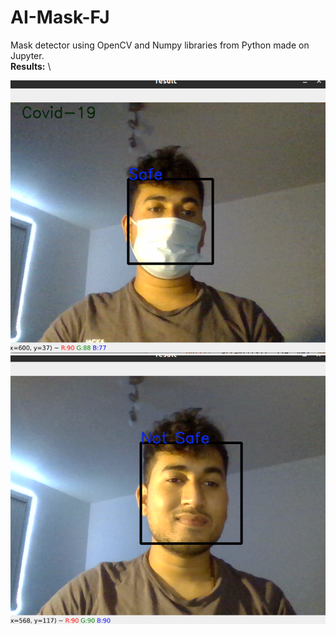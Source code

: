 # AI-Mask-FJ
Mask detector using OpenCV and Numpy libraries from Python made on Jupyter.\
**Results:** \

![alt text](https://github.com/Deburama1/AI-Mask-FJ/blob/main/Test1.png)
![alt text](https://github.com/Deburama1/AI-Mask-FJ/blob/main/test2.png)
